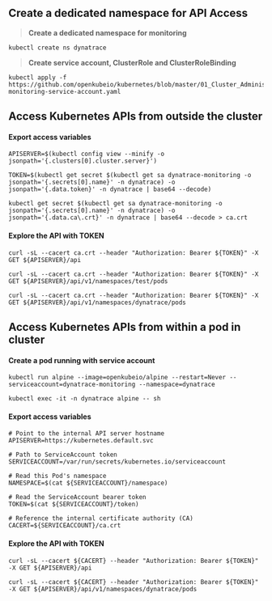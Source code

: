 ## Create a dedicated namespace for API Access

> **Create a dedicated namespace for monitoring**
``` 
kubectl create ns dynatrace
```
> **Create service account, ClusterRole and ClusterRoleBinding**
```
kubectl apply -f https://github.com/openkubeio/kubernetes/blob/master/01_Cluster_Administration/Api_Access/kubernetes-monitoring-service-account.yaml
```



## Access Kubernetes  APIs from outside the cluster

#### Export access variables
```
APISERVER=$(kubectl config view --minify -o jsonpath='{.clusters[0].cluster.server}')

TOKEN=$(kubectl get secret $(kubectl get sa dynatrace-monitoring -o jsonpath='{.secrets[0].name}' -n dynatrace) -o jsonpath='{.data.token}' -n dynatrace | base64 --decode)

kubectl get secret $(kubectl get sa dynatrace-monitoring -o jsonpath='{.secrets[0].name}' -n dynatrace) -o jsonpath='{.data.ca\.crt}' -n dynatrace | base64 --decode > ca.crt
```
#### Explore the API with TOKEN
```
curl -sL --cacert ca.crt --header "Authorization: Bearer ${TOKEN}" -X GET ${APISERVER}/api

curl -sL --cacert ca.crt --header "Authorization: Bearer ${TOKEN}" -X GET ${APISERVER}/api/v1/namespaces/test/pods

curl -sL --cacert ca.crt --header "Authorization: Bearer ${TOKEN}" -X GET ${APISERVER}/api/v1/namespaces/dynatrace/pods
```



## Access Kubernetes  APIs from within a pod in cluster

#### Create a pod running with service account
```
kubectl run alpine --image=openkubeio/alpine --restart=Never --serviceaccount=dynatrace-monitoring --namespace=dynatrace 

kubectl exec -it -n dynatrace alpine -- sh 
```
#### Export access variables
```
# Point to the internal API server hostname
APISERVER=https://kubernetes.default.svc

# Path to ServiceAccount token
SERVICEACCOUNT=/var/run/secrets/kubernetes.io/serviceaccount

# Read this Pod's namespace
NAMESPACE=$(cat ${SERVICEACCOUNT}/namespace)

# Read the ServiceAccount bearer token
TOKEN=$(cat ${SERVICEACCOUNT}/token)

# Reference the internal certificate authority (CA)
CACERT=${SERVICEACCOUNT}/ca.crt
```
#### Explore the API with TOKEN
```
curl -sL --cacert ${CACERT} --header "Authorization: Bearer ${TOKEN}" -X GET ${APISERVER}/api

curl -sL --cacert ${CACERT} --header "Authorization: Bearer ${TOKEN}" -X GET ${APISERVER}/api/v1/namespaces/dynatrace/pods
```
 
